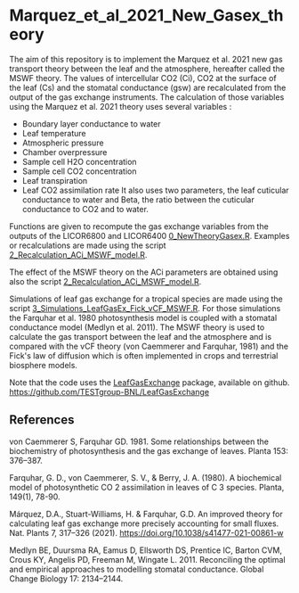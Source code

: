 # Marquez_et_al_2021_New_Gasex_theory
 
 The aim of this repository is to implement the Marquez et al. 2021 new gas transport theory between the leaf and the atmosphere, hereafter called the MSWF theory.
 The values of intercellular CO2 (Ci), CO2 at the surface of the leaf (Cs) and the stomatal conductance (gsw) are recalculated from the output of the gas exchange instruments.
 The calculation of those variables using the Marquez et al. 2021 theory uses several variables :
 - Boundary layer conductance to water
 - Leaf temperature
 - Atmospheric pressure
 - Chamber overpressure
 - Sample cell H2O concentration
 - Sample cell CO2 concentration
 - Leaf transpiration
 - Leaf CO2 assimilation rate
It also uses two parameters, the leaf cuticular conductance to water and Beta, the ratio between the cuticular conductance to CO2 and to water. 

Functions are given to recompute the gas exchange variables from the outputs of the LICOR6800 and LICOR6400 [0_NewTheoryGasex.R](https://github.com/TESTgroup-BNL/Marquez_et_al_2021_New_Gasex_theory/blob/main/0_NewTheoryGasex.R). Examples or recalculations are made using the script [2_Recalculation_ACi_MSWF_model.R](https://github.com/TESTgroup-BNL/Marquez_et_al_2021_New_Gasex_theory/blob/main/2_Recalculation_ACi_MSWF_model.R).

The effect of the MSWF theory on the ACi parameters are obtained using also the script [2_Recalculation_ACi_MSWF_model.R](https://github.com/TESTgroup-BNL/Marquez_et_al_2021_New_Gasex_theory/blob/main/2_Recalculation_ACi_MSWF_model.R).

Simulations of leaf gas exchange for a tropical species are made using the script [3_Simulations_LeafGasEx_Fick_vCF_MSWF.R](https://github.com/TESTgroup-BNL/Marquez_et_al_2021_New_Gasex_theory/blob/main/3_Simulations_LeafGasEx_Fick_vCF_MSWF.R). For those simulations the Farquhar et al. 1980 photosynthesis model is coupled with a stomatal conductance model (Medlyn et al. 2011). The MSWF theory is used to calculate the gas transport between the leaf and the atmosphere and is compared with the vCF theory (von Caemmerer and Farquhar, 1981) and the Fick's law of diffusion which is often implemented in crops and terrestrial biosphere models.

Note that the code uses the [LeafGasExchange](https://github.com/TESTgroup-BNL/LeafGasExchange) package, available on github. https://github.com/TESTgroup-BNL/LeafGasExchange


## References
von Caemmerer S, Farquhar GD. 1981. Some relationships between the biochemistry of photosynthesis and the gas exchange of leaves. Planta 153: 376–387.

Farquhar, G. D., von Caemmerer, S. V., & Berry, J. A. (1980). A biochemical model of photosynthetic CO 2 assimilation in leaves of C 3 species. Planta, 149(1), 78-90.

Márquez, D.A., Stuart-Williams, H. & Farquhar, G.D. An improved theory for calculating leaf gas exchange more precisely accounting for small fluxes. Nat. Plants 7, 317–326 (2021). https://doi.org/10.1038/s41477-021-00861-w

Medlyn BE, Duursma RA, Eamus D, Ellsworth DS, Prentice IC, Barton CVM, Crous KY, Angelis PD, Freeman M, Wingate L. 2011. Reconciling the optimal and empirical approaches to modelling stomatal conductance. Global Change Biology 17: 2134–2144.

